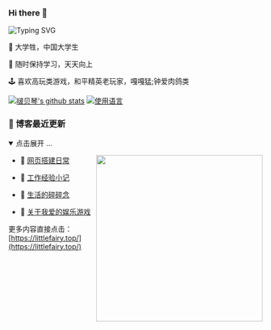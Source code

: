 ### Hi there 👋

![Typing SVG](https://readme-typing-svg.demolab.com/?font=ComicSansMS&center=true&vCenter=true&width=500&height=60&lines=Welcome+to+Baby_9in's+GitHub+homepage)

🧑 大学牲，中国大学生

🔆 随时保持学习，天天向上

🕹️ 喜欢高玩类游戏，和平精英老玩家，嘎嘎猛;钟爱肉鸽类

[![啵贝琴's github stats](https://github-readme-stats.vercel.app/api?username=DxIMT&hide_title=false&hide_border=true&show_icons=true&include_all_commits=true&line_height=20&bg_color=0,EC6C6C,FFD479,FFFC79,73FA79&theme=dark&locale=cn)](https://github-readme-stats.vercel.app/api?username=DxIMT&hide_title=false&hide_border=true&show_icons=true&include_all_commits=true&line_height=20&bg_color=0,EC6C6C,FFD479,FFFC79,73FA79&theme=graywhite&locale=cn)
[![使用语言](https://github-readme-stats.vercel.app/api/top-langs/?username=DxIMT&bg_color=0,EC6C6C,FFD479,FFFC79,73FA79)](https://github.com/anuraghazra/github-readme-stats)

### 📝 博客最近更新

<details open>
<summary>点击展开 ...</summary>
<img align='right' src="https://tva4.sinaimg.cn/large/008k1Yt0ly1h4no500obvg30fk0bo1cn.gif" width="330" />
<!-- BLOG-POST-LIST:START -->

- 💮 [网页搭建日常](https://littlefairy.top/docs/category/%E6%90%AD%E5%BB%BA%E7%BD%91%E9%A1%B5%E7%9A%84%E6%97%A5%E5%B8%B8)

- 🐸 [工作经验小记](https://littlefairy.top/docs/category/%E5%B7%A5%E4%BD%9C%E7%BB%8F%E9%AA%8C%E5%B0%8F%E8%AE%B0)
  
- 🐳 [生活的碎碎念](https://littlefairy.top/Life/category/%E7%A2%8E%E7%A2%8E%E5%BF%B5)

- 🥑 [关于我爱的娱乐游戏](https://littlefairy.top/Life/category/games)

<!-- BLOG-POST-LIST:END -->

更多内容直接点击：[https://littlefairy.top/](https://littlefairy.top/)
